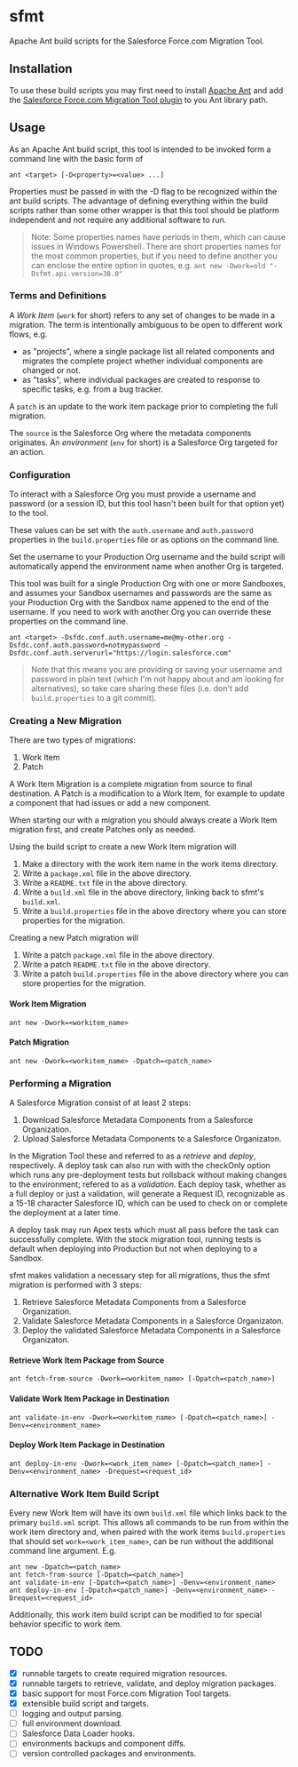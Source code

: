 # sfmt
Apache Ant build scripts for the Salesforce Force.com Migration Tool.

## Installation
To use these build scripts you may first need to install [Apache Ant](https://ant.apache.org/) and add the [Salesforce Force.com Migration Tool plugin](https://developer.salesforce.com/page/Migration_Tool_Guide) to you Ant library path.


## Usage
As an Apache Ant build script, this tool is intended to be invoked form a command line with the basic form of
```
ant <target> [-D<property>=<value> ...]
```

Properties must be passed in with the -D flag to be recognized within the ant build scripts. The advantage of defining everything within the build scripts rather than some other wrapper is that this tool should be platform independent and not require any additional software to run.

> Note: Some properties names have periods in them, which can cause issues in Windows Powershell. There are short properties names for the most common properties, but if you need to define another you can enclose the entire option in quotes, e.g. `ant new -Dwork=old "-Dsfmt.api.version=38.0"`

### Terms and Definitions
A *Work Item* (`work` for short) refers to any set of changes to be made in a migration. The term is intentionally ambiguous to be open to different work flows, e.g.
* as "projects", where a single package list all related components and migrates the complete project whether individual components are changed or not.
* as "tasks", where individual packages are created to response to specific tasks, e.g. from a bug tracker.

A `patch` is an update to the work item package prior to completing the full migration.

The `source` is the Salesforce Org where the metadata components originates. An *environment* (`env` for short) is a Salesforce Org targeted for an action.

### Configuration
To interact with a Salesforce Org you must provide a username and password (or a session ID, but this tool hasn't been built for that option yet) to the tool.

These values can be set with the `auth.username` and `auth.password` properties in the `build.properties` file or as options on the command line.

Set the username to your Production Org username and the build script will automatically append the environment name when another Org is targeted.

This tool was built for a single Production Org with one or more Sandboxes, and assumes your Sandbox usernames and passwords are the same as your Production Org with the Sandbox name appened to the end of the username.
If you need to work with another Org you can override these properties on the command line.
```
ant <target> -Dsfdc.conf.auth.username=me@my-other.org -Dsfdc.conf.auth.password=notmypassword -Dsfdc.conf.auth.serverurl="https://login.salesforce.com"
```

> Note that this means you are providing or saving your username and password in plain text (which I'm not happy about and am looking for alternatives), so take care sharing these files (i.e. don't add `build.properties` to a git commit).

### Creating a New Migration
There are two types of migrations:
1. Work Item
2. Patch

A Work Item Migration is a complete migration from source to final destination. A Patch is a modification to a Work Item, for example to update a component that had issues or add a new component.

When starting our with a migration you should always create a Work Item migration first, and create Patches only as needed.

Using the build script to create a new Work Item migration will
1. Make a directory with the work item name in the work items directory.
2. Write a `package.xml` file in the above directory.
3. Write a `README.txt` file in the above directory.
4. Write a `build.xml` file in the above directory, linking back to sfmt's `build.xml`.
5. Write a `build.properties` file in the above directory where you can store properties for the migration.

Creating a new Patch migration will
1. Write a patch `package.xml` file in the above directory.
2. Write a patch `README.txt` file in the above directory.
3. Write a patch `build.properties` file in the above directory where you can store properties for the migration.

#### Work Item Migration
```
ant new -Dwork=<workitem_name>
```
#### Patch Migration
```
ant new -Dwork=<workitem_name> -Dpatch=<patch_name>
```

### Performing a Migration
A Salesforce Migration consist of at least 2 steps:
1. Download Salesforce Metadata Components from a Salesforce Organization.
2. Upload Salesforce Metadata Components to a Salesforce Organizaton.

In the Migration Tool these and referred to as a *retrieve* and *deploy*, respectively. A deploy task can also run with with the checkOnly option which runs any pre-deployment tests but rollsback without making changes to the environment; refered to as a *validation*. Each deploy task, whether as a full deploy or just a validation, will generate a Request ID, recognizable as a 15-18 character Salesforce ID, which can be used to check on or complete the deployment at a later time.

A deploy task may run Apex tests which must all pass before the task can successfully complete. With the stock migration tool, running tests is default when deploying into Production but not when deploying to a Sandbox.

sfmt makes validation a necessary step for all migrations, thus the sfmt migration is performed with 3 steps:
1. Retrieve Salesforce Metadata Components from a Salesforce Organization.
2. Validate Salesforce Metadata Components in a Salesforce Organizaton.
3. Deploy the validated Salesforce Metadata Components in a Salesforce Organizaton.

#### Retrieve Work Item Package from Source
```
ant fetch-from-source -Dwork=<workitem_name> [-Dpatch=<patch_name>]
```

#### Validate Work Item Package in Destination
```
ant validate-in-env -Dwork=<workitem_name> [-Dpatch=<patch_name>] -Denv=<environment_name>
```

#### Deploy Work Item Package in Destination
```
ant deploy-in-env -Dwork=<work_item_name> [-Dpatch=<patch_name>] -Denv=<environment_name> -Drequest=<request_id>
```

### Alternative Work Item Build Script
Every new Work Item will have its own `build.xml` file which links back to the primary `build.xml` script. This allows all commands to be run from within the work item directory and, when paired with the work items `build.properties` that should set `work=<work_item_name>`, can be run without the additional command line argument. E.g.
```
ant new -Dpatch=<patch_name>
ant fetch-from-source [-Dpatch=<patch_name>]
ant validate-in-env [-Dpatch=<patch_name>] -Denv=<environment_name>
ant deploy-in-env [-Dpatch=<patch_name>] -Denv=<environment_name> -Drequest=<request_id>
```

Additionally, this work item build script can be modified to for special behavior specific to work item.

## TODO
- [x] runnable targets to create required migration resources.
- [x] runnable targets to retrieve, validate, and deploy migration packages.
- [x] basic support for most Force.com Migration Tool targets.
- [x] extensible build script and targets.
- [ ] logging and output parsing.
- [ ] full environment download.
- [ ] Salesforce Data Loader hooks.
- [ ] environments backups and component diffs.
- [ ] version controlled packages and environments.
